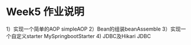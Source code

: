 # Week5 作业说明

1）实现一个简单的AOP simpleAOP
2）Bean的组装beanAssemble
3）实现一个自定义starter MySpringbootStarter
4) JDBC及Hikari JDBC


